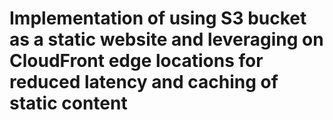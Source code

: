 # Implementation of using S3 bucket as a static website and leveraging on CloudFront edge locations for reduced latency and caching of static content
